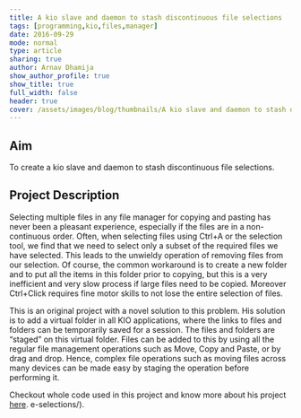 ```yaml
---
title: A kio slave and daemon to stash discontinuous file selections 
tags: [programming,kio,files,manager]
date: 2016-09-29
mode: normal
type: article
sharing: true
author: Arnav Dhamija
show_author_profile: true
show_title: true
full_width: false
header: true
cover: /assets/images/blog/thumbnails/A kio slave and daemon to stash discontinuous file selections.png
---
```

## Aim
To create a kio slave and daemon to stash discontinuous file selections.
<!--more-->

## Project Description
Selecting multiple files in any file manager for copying and pasting has never been a pleasant experience, especially if the files are in a non-continuous order. Often, when selecting files using Ctrl+A or the selection tool, we find that we need to select only a subset of the required files we have selected. This leads to the unwieldy operation of removing files from our selection. Of course, the common workaround is to create a new folder and to put all the items in this folder prior to copying, but this is a very inefficient and very slow process if large files need to be copied. Moreover Ctrl+Click requires fine motor skills to not lose the entire selection of files.

This is an original project with a novel solution to this problem. His solution is to add a virtual folder in all KIO applications, where the links to files and folders can be temporarily saved for a session. The files and folders are “staged” on this virtual folder. Files can be added to this by using all the regular file management operations such as Move, Copy and Paste, or by drag and drop. Hence, complex file operations such as moving files across many devices can be made easy by staging the operation before performing it.

Checkout whole code used in this project and know more about his project [here](https://technopediabphc.wordpress.com/2016/09/29/a-kio-slave-and-daemon-to-stash-discontinuous-file-selections/).
e-selections/).
